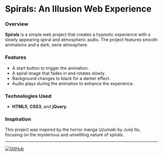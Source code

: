 # **Spirals: An Illusion Web Experience**

### **Overview**
**Spirals** is a simple web project that creates a hypnotic experience with a slowly appearing spiral and atmospheric audio. The project features smooth animations and a dark, eerie atmosphere.

### **Features**
- A start button to trigger the animation.
- A spiral image that fades in and rotates slowly.
- Background changes to black for a darker effect.
- Audio plays during the animation to enhance the experience.

### **Technologies Used**
- **HTML5**, **CSS3**, and **jQuery**.

### **Inspiration**
This project was inspired by the horror manga *Uzumaki* by Junji Ito, focusing on the mysterious and unsettling nature of spirals.

---

[![GitHub](https://img.shields.io/badge/Made%20by-Andres%20Nicolas%20Alegre-brightgreen)](https://github.com/andresnalegre)
